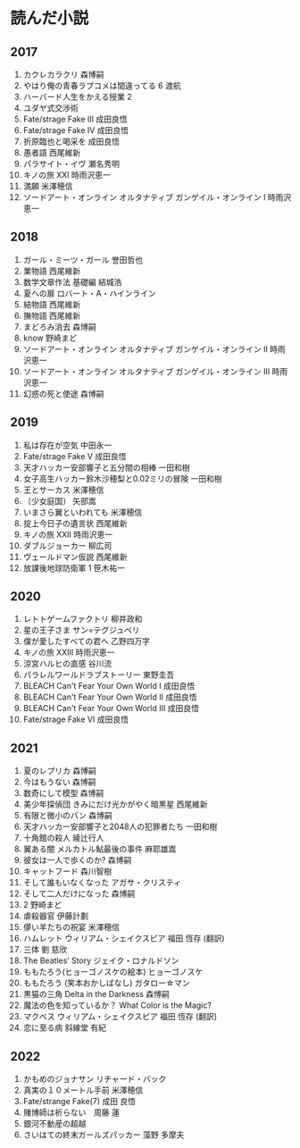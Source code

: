 # 読んだ小説
## 2017
1. カクレカラクリ 森博嗣
1. やはり俺の青春ラブコメは間違ってる 6 渡航
1. ハーバード人生をかえる授業 2
1. ユダヤ式交渉術
1. Fate/strage Fake Ⅲ 成田良悟
1. Fate/strage Fake Ⅳ 成田良悟
1. 折原臨也と喝采を 成田良悟
1. 愚者語 西尾維新
1. パラサイト・イヴ 瀬名秀明
1. キノの旅 ⅩⅩⅠ 時雨沢恵一
1. 満願 米澤穂信
1. ソードアート・オンライン オルタナティブ ガンゲイル・オンライン Ⅰ 時雨沢恵一
## 2018
1. ガール・ミーツ・ガール 誉田哲也
1. 業物語 西尾維新
1. 数学文章作法 基礎編 結城浩
1. 夏への扉 ロバート・A・ハインライン
1. 結物語 西尾維新
1. 撫物語 西尾維新
1. まどろみ消去 森博嗣
1. know 野崎まど
1. ソードアート・オンライン オルタナティブ ガンゲイル・オンライン Ⅱ 時雨沢恵一
1. ソードアート・オンライン オルタナティブ ガンゲイル・オンライン Ⅲ 時雨沢恵一
1. 幻惑の死と使途 森博嗣
## 2019
1. 私は存在が空気 中田永一
1. Fate/strage Fake Ⅴ 成田良悟
1. 天才ハッカー安部響子と五分間の相棒 一田和樹
1. 女子高生ハッカー鈴木沙穂梨と0.02ミリの冒険 一田和樹
1. 王とサーカス 米澤穂信
1. 〔少女庭国〕 矢部嵩
1. いまさら翼といわれても 米澤穂信
1. 掟上今日子の遺言状 西尾維新
1. キノの旅 ⅩⅩⅡ 時雨沢恵一
1. ダブルジョーカー 柳広司
1. ヴェールドマン仮説 西尾維新
1. 放課後地球防衛軍 1 笹木祐一
## 2020
1. レトトゲームファクトリ 柳井政和
1. 星の王子さま サン=テグジュペリ
1. 僕が愛したすべての君へ 乙野四万字
1. キノの旅 ⅩⅩⅢ 時雨沢恵一
1. 涼宮ハルヒの直感 谷川流
1. パラレルワールドラブストーリー 東野圭吾
1. BLEACH Can't Fear Your Own World Ⅰ 成田良悟
1. BLEACH Can't Fear Your Own World Ⅱ 成田良悟
1. BLEACH Can't Fear Your Own World Ⅲ 成田良悟
1. Fate/strage Fake Ⅵ 成田良悟
## 2021
1. 夏のレプリカ 森博嗣
1. 今はもうない 森博嗣
1. 数奇にして模型 森博嗣
1. 美少年探偵団 きみにだけ光かがやく暗黒星 西尾維新
1. 有限と微小のパン 森博嗣
1. 天才ハッカー安部響子と2048人の犯罪者たち 一田和樹
1. 十角館の殺人 綾辻行人
1. 翼ある闇 メルカトル鮎最後の事件 麻耶雄嵩
1. 彼女は一人で歩くのか? 森博嗣
1. キャットフード 森川智樹
1. そして誰もいなくなった アガサ・クリスティ
1. そして二人だけになった 森博嗣
1. 2 野崎まど
1. 虐殺器官 伊藤計劃
1. 儚い羊たちの祝宴 米澤穂信
1. ハムレット ウィリアム・シェイクスピア 福田 恆存 (翻訳) 
1. 三体 劉 慈欣
1. The Beatles’ Story ジェイク・ロナルドソン
1. ももたろう(ヒョーゴノスケの絵本) ヒョーゴノスケ
1. ももたろう (笑本おかしばなし) ガタロー☆マン
1. 黒猫の三角 Delta in the Darkness 森博嗣
1. 魔法の色を知っているか？ What Color is the Magic?
1. マクベス ウィリアム・シェイクスピア 福田 恆存 (翻訳)
1. 恋に至る病 斜線堂 有紀
## 2022
1. かもめのジョナサン リチャード・バック
1. 真実の１０メートル手前 米澤穂信
1. Fate/strange Fake(7) 成田 良悟
1. 賭博師は祈らない　周藤 蓮
1. 銀河不動産の超越
1. さいはての終末ガールズパッカー 藻野 多摩夫

